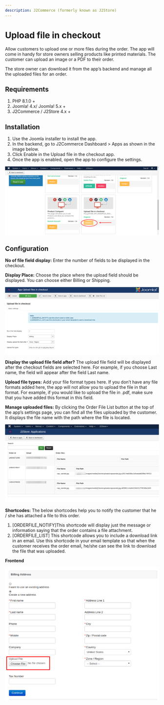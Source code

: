 ```yaml
---
description: J2Commerce (formerly known as J2Store)
---
```


# Upload file in checkout

Allow customers to upload one or more files during the order. The app will come in handy for store owners selling products like printed materials. The customer can upload an image or a PDF to their order.

The store owner can download it from the app’s backend and manage all the uploaded files for an order.

## Requirements <a href="#requirements" id="requirements"></a>

1. PHP 8.1.0 +
2. Joomla! 4.x/ Joomla! 5.x +
3. J2Commerce / J2Store 4.x +

## Installation <a href="#installation" id="installation"></a>

1. Use the Joomla installer to install the app.
2. In the backend, go to J2Commerce Dashboard > Apps as shown in the image below.
3. Click Enable in the Upload file in the checkout app.
4. Once the app is enabled, open the app to configure the settings.

![fu01](https://raw.githubusercontent.com/j2store/doc-images/master/apps/upload%20file%20in%20checkout/file_upload_01.png)

## Configuration <a href="#configuration" id="configuration"></a>

**No of file field display:** Enter the number of fields to be displayed in the checkout.

**Display Place:** Choose the place where the upload field should be displayed. You can choose either Billing or Shipping.

![fu02](https://raw.githubusercontent.com/j2store/doc-images/master/apps/upload%20file%20in%20checkout/file_upload_02.png)

**Display the upload file field after?** The upload file field will be displayed after the checkout fields are selected here. For example, if you choose Last name, the field will appear after the field Last name.

**Upload file types:** Add your file format types here. If you don’t have any file formats added here, the app will not allow you to upload the file in that format. For example, if you would like to upload the file in .pdf, make sure that you have added this format in this field.

**Manage uploaded files:** By clicking the Order File List button at the top of the app’s settings page, you can find all the files uploaded by the customer. It displays the file name with the path where the file is located.

![fu03](https://raw.githubusercontent.com/j2store/doc-images/master/apps/upload%20file%20in%20checkout/file_upload_03.png)

**Shortcodes:** The below shortcodes help you to notify the customer that he / she has attached a file to this order.

1. \[ORDERFILE\_NOTIFY]This shortcode will display just the message or information saying that the order contains a file attachment.
2. \[ORDERFILE\_LIST] This shortcode allows you to include a download link in an email. Use this shortcode in your email template so that when the customer receives the order email, he/she can see the link to download the file that was uploaded.

**Frontend**

![fu04](https://raw.githubusercontent.com/j2store/doc-images/master/apps/upload%20file%20in%20checkout/file_upload_04.png)
